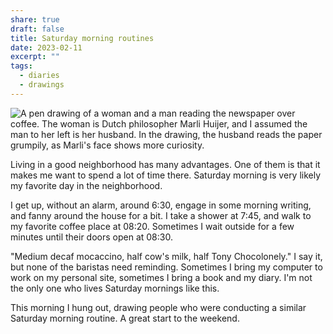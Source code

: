 ```yaml
---
share: true
draft: false
title: Saturday morning routines
date: 2023-02-11
excerpt: ""
tags:
  - diaries
  - drawings
---
```


<div class="breakout">
    <div class="breakout-content">
        <img src="https://res.cloudinary.com/dbi2zounq/image/upload/c_scale,w_1000/v1676107091/zinzy.website/IMG_9715_eldt4r.jpg" alt="A pen drawing of a woman and a man reading the newspaper over coffee. The woman is Dutch philosopher Marli Huijer, and I assumed the man to her left is her husband. In the drawing, the husband reads the paper grumpily, as Marli's face shows more curiosity." />
    </div>
</div>

Living in a good neighborhood has many advantages. One of them is that it makes me want to spend a lot of time there. Saturday morning is very likely my favorite day in the neighborhood.

I get up, without an alarm, around 6:30, engage in some morning writing, and fanny around the house for a bit. I take a shower at 7:45, and walk to my favorite coffee place at 08:20. Sometimes I wait outside for a few minutes until their doors open at 08:30.

"Medium decaf mocaccino, half cow's milk, half Tony Chocolonely." I say it, but none of the baristas need reminding. Sometimes I bring my computer to work on my personal site, sometimes I bring a book and my diary. I'm not the only one who lives Saturday mornings like this. 

This morning I hung out, drawing people who were conducting a similar Saturday morning routine. A great start to the weekend.